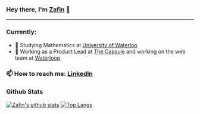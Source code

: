 ### Hey there, I'm [Zafin](https://zafinhassan.com) 👋
---


### Currently:
- 🏫 Studying Mathematics at [University of Waterloo](https://www.uwaterloo.ca/)
- 🔭 Working as a Product Lead at [The Capsule](https://readthecapsule.com/ref/MF5MLXooTK) and working on the web team at [Waterloop](https://teamwaterloop.ca)

### 📫 How to reach me: [LinkedIn](https://linkedin.com/in/zafinhassan)


### Github Stats

[![Zafin's github stats](https://github-readme-stats.vercel.app/api?username=zafin-hassan&show_icons=true&line_height=21&show_icons=true&theme=vue)](https://github.com/anuraghazra/github-readme-stats)
[![Top Langs](https://github-readme-stats.vercel.app/api/top-langs/?username=zafin-hassan&show_icons=true&layout=compact&theme=vue)](https://github.com/anuraghazra/github-readme-stats)
